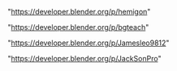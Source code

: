 "https://developer.blender.org/p/hemigon"

"https://developer.blender.org/p/bgteach"

"https://developer.blender.org/p/Jamesleo9812"

"https://developer.blender.org/p/JackSonPro"

